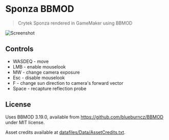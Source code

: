 # Sponza BBMOD
> Crytek Sponza rendered in GameMaker using BBMOD

![Screenshot](Screenshot.jpg)

## Controls
* WASDEQ - move
* LMB - enable mouselook
* MW - change camera exposure
* Esc - disable mouselook
* F - change sun direction to camera's forward vector
* Space - recapture reflection probe

## License
Uses BBMOD 3.19.0, available from https://github.com/blueburncz/BBMOD under MIT license.

Asset credits available at [datafiles/Data/AssetCredits.txt](datafiles/Data/AssetCredits.txt).
